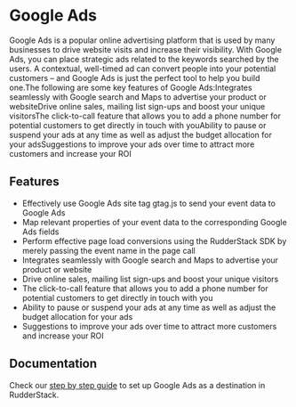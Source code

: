 # Google Ads

Google Ads is a popular online advertising platform that is used by many businesses to drive website visits and increase their visibility. With Google Ads, you can place strategic ads related to the keywords searched by the users. A contextual, well-timed ad can convert people into your potential customers – and Google Ads is just the perfect tool to help you build one.The following are some key features of Google Ads:Integrates seamlessly with Google search and Maps to advertise your product or websiteDrive online sales, mailing list sign-ups and boost your unique visitorsThe click-to-call feature that allows you to add a phone number for potential customers to get directly in touch with youAbility to pause or suspend your ads at any time as well as adjust the budget allocation for your adsSuggestions to improve your ads over time to attract more customers and increase your ROI

## Features
- Effectively use Google Ads site tag gtag.js to send your event data to Google Ads
- Map relevant properties of your event data to the corresponding Google Ads fields
- Perform effective page load conversions using the RudderStack SDK by merely passing the event name in the page call
- Integrates seamlessly with Google search and Maps to advertise your product or website
- Drive online sales, mailing list sign-ups and boost your unique visitors
- The click-to-call feature that allows you to add a phone number for potential customers to get directly in touch with you
- Ability to pause or suspend your ads at any time as well as adjust the budget allocation for your ads
- Suggestions to improve your ads over time to attract more customers and increase your ROI

## Documentation
Check our [step by step guide](https://docs.rudderstack.com/destinations/google-ads) to set up Google Ads as a destination in RudderStack.